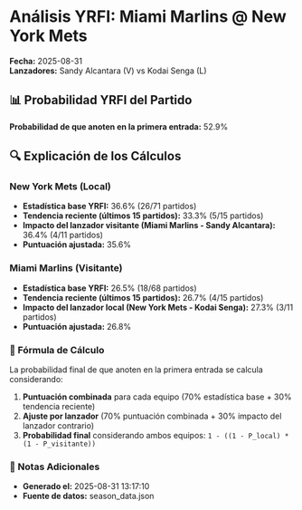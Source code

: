 # Análisis YRFI: Miami Marlins @ New York Mets

**Fecha:** 2025-08-31  
**Lanzadores:** Sandy Alcantara (V) vs Kodai Senga (L)

## 📊 Probabilidad YRFI del Partido

**Probabilidad de que anoten en la primera entrada:** 52.9%

## 🔍 Explicación de los Cálculos

### New York Mets (Local)
- **Estadística base YRFI:** 36.6% (26/71 partidos)
- **Tendencia reciente (últimos 15 partidos):** 33.3% (5/15 partidos)
- **Impacto del lanzador visitante (Miami Marlins - Sandy Alcantara):** 36.4% (4/11 partidos)
- **Puntuación ajustada:** 35.6%

### Miami Marlins (Visitante)
- **Estadística base YRFI:** 26.5% (18/68 partidos)
- **Tendencia reciente (últimos 15 partidos):** 26.7% (4/15 partidos)
- **Impacto del lanzador local (New York Mets - Kodai Senga):** 27.3% (3/11 partidos)
- **Puntuación ajustada:** 26.8%

### 📝 Fórmula de Cálculo

La probabilidad final de que anoten en la primera entrada se calcula considerando:
1. **Puntuación combinada** para cada equipo (70% estadística base + 30% tendencia reciente)
2. **Ajuste por lanzador** (70% puntuación combinada + 30% impacto del lanzador contrario)
3. **Probabilidad final** considerando ambos equipos: `1 - ((1 - P_local) * (1 - P_visitante))`

### 📌 Notas Adicionales

- **Generado el:** 2025-08-31 13:17:10
- **Fuente de datos:** season_data.json

